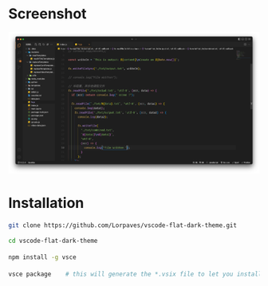 # Screenshot

![screenshot](https://github.com/Lorpaves/vscode-flat-dark-theme/blob/374673e85d2bd2a71b800c6a612937312b55fcae/_assets/screenshot.png)

# Installation

```bash
git clone https://github.com/Lorpaves/vscode-flat-dark-theme.git
```

```bash
cd vscode-flat-dark-theme

npm install -g vsce

vsce package    # this will generate the *.vsix file to let you install the theme from the extension
```
